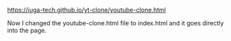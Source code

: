 
https://iuga-tech.github.io/yt-clone/youtube-clone.html

Now I changed the youtube-clone.html file to index.html and it goes directly into the page.
